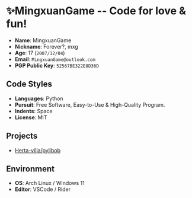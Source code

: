 # ✨MingxuanGame -- Code for love & fun!

- __Name__: MingxuanGame
- __Nickname__: Forever?, mxg
- __Age__: 17 (`2007/12/04`)
- __Email__: `MingxuanGame@outlook.com`
- __PGP Public Key__: `52567BE322E8D36D`

## Code Styles

- __Languages__: Python
- __Pursuit__: Free Software, Easy-to-Use & High-Quality Program.
- __Indents__: Space
- __License__: MIT

## Projects

- [Herta-villa/pylibob](https://github.com/Herta-villa/pylibob)

## Environment

- __OS__: Arch Linux / Windows 11
- __Editor__: VSCode / Rider